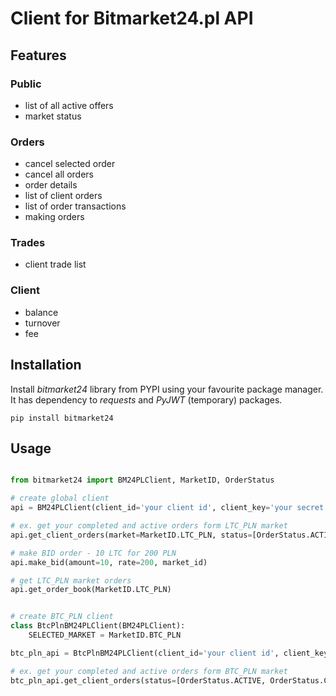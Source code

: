 # Client for Bitmarket24.pl API


## Features

### Public
* list of all active offers
* market status

### Orders
* cancel selected order
* cancel all orders
* order details
* list of client orders
* list of order transactions
* making orders

### Trades
* client trade list

### Client
* balance
* turnover
* fee


## Installation
Install _bitmarket24_ library from PYPI using your favourite package manager. It has dependency to _requests_ and _PyJWT_ (temporary) packages.

```
pip install bitmarket24
```



## Usage

```python

from bitmarket24 import BM24PLClient, MarketID, OrderStatus

# create global client
api = BM24PLClient(client_id='your client id', client_key='your secret key')

# ex. get your completed and active orders form LTC_PLN market
api.get_client_orders(market=MarketID.LTC_PLN, status=[OrderStatus.ACTIVE, OrderStatus.COMPLETED])

# make BID order - 10 LTC for 200 PLN
api.make_bid(amount=10, rate=200, market_id)

# get LTC_PLN market orders
api.get_order_book(MarketID.LTC_PLN)


# create BTC_PLN client
class BtcPlnBM24PLClient(BM24PLClient):
    SELECTED_MARKET = MarketID.BTC_PLN

btc_pln_api = BtcPlnBM24PLClient(client_id='your client id', client_key='your secret key')

# ex. get your completed and active orders form BTC_PLN market
btc_pln_api.get_client_orders(status=[OrderStatus.ACTIVE, OrderStatus.COMPLETED])
```